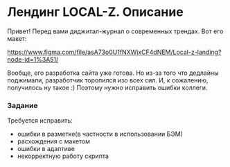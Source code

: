 # Лендинг LOCAL-Z. Описание

Привет! Перед вами диджитал-журнал о современных трендах. Вот его макет:

https://www.figma.com/file/asA73o0U1fNXWjxCF4dNEM/Local-z-landing?node-id=1%3A51/

Вообще, его разработка сайта уже готова. Но из-за того что дедлайны поджимали, разработчик торопился изо всех сил. И, к сожалению, получилось ну такое :) Поэтому нужно исправить ошибки коллеги.

### Задание

Требуется исправить:
- ошибки в разметке(в частности в использовании БЭМ)
- расхождения с макетом
- ошибки в адаптиве
- некорректную работу скрипта
